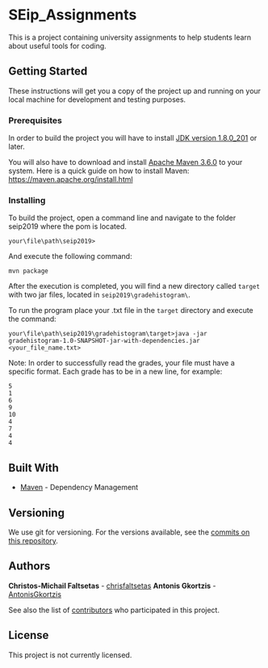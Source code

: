 # SEip_Assignments

This is a project containing university assignments to help students learn about useful tools for coding.

## Getting Started

These instructions will get you a copy of the project up and running on your local machine for development and testing purposes.

### Prerequisites

In order to build the project you will have to install [JDK version 1.8.0_201](https://www.oracle.com/technetwork/java/javase/downloads/index.html) or later.

You will also have to download and install [Apache Maven 3.6.0](https://maven.apache.org/download.cgi) to your system.
Here is a quick guide on how to install Maven: https://maven.apache.org/install.html

### Installing

To build the project, open a command line and navigate to the folder seip2019 where the pom is located.

```
your\file\path\seip2019>
```

And execute the following command:

```
mvn package
```

After the execution is completed, you will find a new directory called ```target``` with two jar files,
located in ```seip2019\gradehistogram\```.

To run the program place your .txt file in the ```target``` directory and execute the command:

```
your\file\path\seip2019\gradehistogram\target>java -jar gradehistogram-1.0-SNAPSHOT-jar-with-dependencies.jar <your_file_name.txt>
```

Note: In order to successfully read the grades, your file must have a specific format.
Each grade has to be in a new line, for example:

```
5
1
6
9
10
4
7
4
4
```

## Built With

* [Maven](https://maven.apache.org/) - Dependency Management

## Versioning

We use git for versioning. For the versions available, see the [commits on this repository](https://github.com/chrisfaltsetas/MavenAssignment/commits). 

## Authors

**Christos-Michail Faltsetas** - [chrisfaltsetas](https://github.com/chrisfaltsetas)
**Antonis Gkortzis** - [AntonisGkortzis](https://github.com/AntonisGkortzis)

See also the list of [contributors](https://github.com/chrisfaltsetas/MavenAssignment/contributors) who participated in this project.

## License

This project is not currently licensed. 
